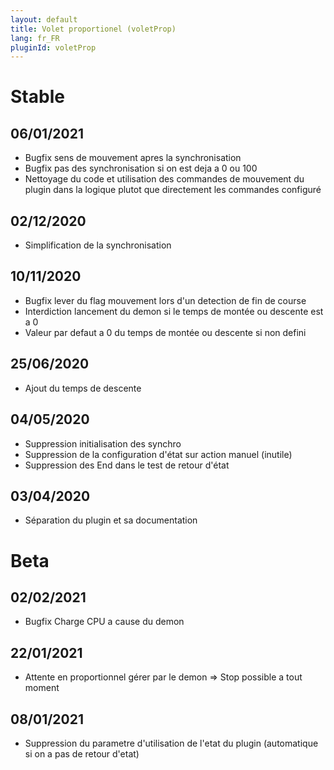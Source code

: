 ```yaml
---
layout: default
title: Volet proportionel (voletProp)
lang: fr_FR
pluginId: voletProp
---
```


# Stable
## 06/01/2021
* Bugfix sens de mouvement apres la synchronisation
* Bugfix pas des synchronisation si on est deja a 0 ou 100
* Nettoyage du code et utilisation des commandes de mouvement du plugin dans la logique plutot que directement les commandes configuré

## 02/12/2020
* Simplification de la synchronisation

## 10/11/2020
* Bugfix lever du flag mouvement lors d'un detection de fin de course
* Interdiction lancement du demon si le temps de montée ou descente est a 0
* Valeur par defaut a 0 du temps de montée ou descente si non defini

## 25/06/2020
* Ajout du temps de descente

## 04/05/2020
* Suppression initialisation des synchro
* Suppression de la configuration d'état  sur action manuel (inutile)
* Suppression des End dans le test de retour d'état

## 03/04/2020
* Séparation du plugin et sa documentation

# Beta
## 02/02/2021
* Bugfix Charge CPU a cause du demon

## 22/01/2021
* Attente en proportionnel gérer par le demon => Stop possible a tout moment

## 08/01/2021
* Suppression du parametre d'utilisation de l'etat du plugin (automatique si on a pas de retour d'etat)
